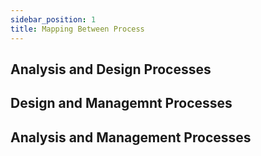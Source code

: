 ```yaml
---
sidebar_position: 1
title: Mapping Between Process
---
```


## Analysis and Design Processes

## Design and Managemnt Processes

## Analysis and Management Processes


